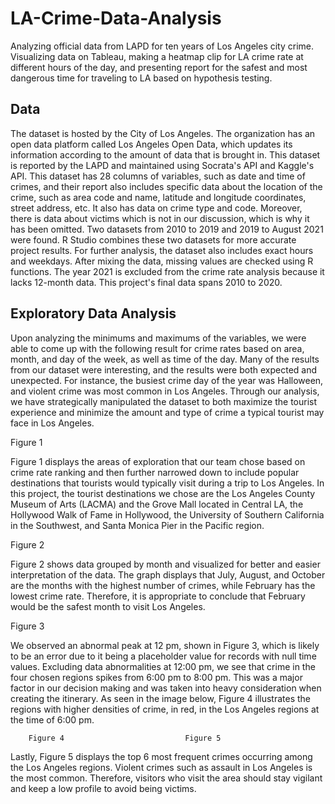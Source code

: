 # LA-Crime-Data-Analysis
Analyzing official data from LAPD for ten years of Los Angeles city crime. Visualizing data on Tableau, making a heatmap clip for LA crime rate at different hours of the day, and presenting report for the safest and most dangerous time for traveling to LA based on hypothesis testing.




## Data

The dataset is hosted by the City of Los Angeles. The organization has an open data platform called Los Angeles Open Data, which updates its information according to the amount of data that is brought in. This dataset is reported by the LAPD and maintained using Socrata's API and Kaggle's API. This dataset has 28 columns of variables, such as date and time of crimes, and their report also includes specific data about the location of the crime, such as area code and name, latitude and longitude coordinates, street address, etc. It also has data on crime type and code. Moreover, there is data about victims which is not in our discussion, which is why it has been omitted. Two datasets from 2010 to 2019 and 2019 to August 2021 were found. R Studio combines these two datasets for more accurate project results. For further analysis, the dataset also includes exact hours and weekdays. After mixing the data, missing values are checked using R functions. The year 2021 is excluded from the crime rate analysis because it lacks 12-month data. This project's final data spans 2010 to 2020.

## Exploratory Data Analysis

Upon analyzing the minimums and maximums of the variables, we were able to come up with the following result for crime rates based on area, month, and day of the week, as well as time of the day. Many of the results from our dataset were interesting, and the results were both expected and unexpected. For instance, the busiest crime day of the year was Halloween, and violent crime was most common in Los Angeles. Through our analysis, we have strategically manipulated the dataset to both maximize the tourist experience and minimize the amount and type of crime a typical tourist may face in Los Angeles. 


Figure 1

Figure 1 displays the areas of exploration that our team chose based on crime rate ranking and then further narrowed down to include popular destinations that tourists would typically visit during a trip to Los Angeles. In this project, the tourist destinations we chose are the Los Angeles County Museum of Arts (LACMA) and the Grove Mall located in Central LA, the Hollywood Walk of Fame in Hollywood, the University of Southern California in the Southwest, and Santa Monica Pier in the Pacific region.


Figure 2

Figure 2 shows data grouped by month and visualized for better and easier interpretation of the data. The graph displays that July, August, and October are the months with the highest number of crimes, while February has the lowest crime rate. Therefore, it is appropriate to conclude that February would be the safest month to visit Los Angeles.


Figure 3


We observed an abnormal peak at 12 pm, shown in Figure 3, which is likely to be an error due to it being a placeholder value for records with null time values. Excluding data abnormalities at 12:00 pm, we see that crime in the four chosen regions spikes from 6:00 pm to 8:00 pm. This was a major factor in our decision making and was taken into heavy consideration when creating the itinerary. As seen in the image below, Figure 4 illustrates the regions with higher densities of crime, in red, in the Los Angeles regions at the time of 6:00 pm.
  

        Figure 4 						   Figure 5
Lastly, Figure 5 displays the top 6 most frequent crimes occurring among the Los Angeles regions. Violent crimes such as assault in Los Angeles is the most common. Therefore, visitors who visit the area should stay vigilant and keep a low profile to avoid being victims. 
